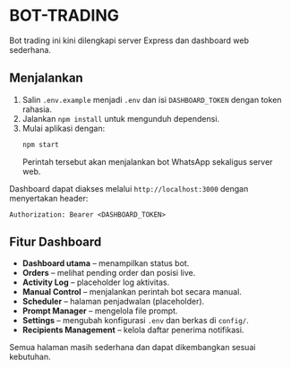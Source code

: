 # BOT-TRADING

Bot trading ini kini dilengkapi server Express dan dashboard web sederhana.

## Menjalankan

1. Salin `.env.example` menjadi `.env` dan isi `DASHBOARD_TOKEN` dengan token rahasia.
2. Jalankan `npm install` untuk mengunduh dependensi.
3. Mulai aplikasi dengan:
   ```bash
   npm start
   ```
   Perintah tersebut akan menjalankan bot WhatsApp sekaligus server web.

Dashboard dapat diakses melalui `http://localhost:3000` dengan menyertakan header:

```
Authorization: Bearer <DASHBOARD_TOKEN>
```

## Fitur Dashboard

- **Dashboard utama** – menampilkan status bot.
- **Orders** – melihat pending order dan posisi live.
- **Activity Log** – placeholder log aktivitas.
- **Manual Control** – menjalankan perintah bot secara manual.
- **Scheduler** – halaman penjadwalan (placeholder).
- **Prompt Manager** – mengelola file prompt.
- **Settings** – mengubah konfigurasi `.env` dan berkas di `config/`.
- **Recipients Management** – kelola daftar penerima notifikasi.

Semua halaman masih sederhana dan dapat dikembangkan sesuai kebutuhan.
